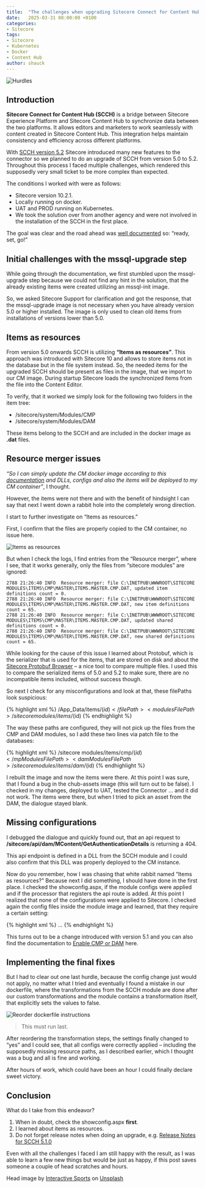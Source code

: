 ```yaml
---
title:  "The challenges when upgrading Sitecore Connect for Content Hub from 5.0 to 5.2 on docker."
date:   2025-03-31 08:00:00 +0100
categories:
- Sitecore
tags:
- Sitecore
- Kubernetes
- Docker
- Content Hub
author: shauck
---
```


![Hurdles](../files/2025/03/31/hurdles.jpg "Hurdles")

## Introduction
**Sitecore Connect for Content Hub (SCCH)** is a bridge between Sitecore Experience Platform and Sitecore Content Hub to synchronize data between the two platforms. It allows editors and marketers to work seamlessly with content created in Sitecore Content Hub. This integration helps maintain consistency and efficiency across different platforms.

With [SCCH version 5.2](https://developers.sitecore.com/downloads/Sitecore_Connect_for_Content_Hub/5x/Sitecore_Connect_for_Content_Hub_510/Release_Notes) Sitecore introduced many new features to the connector so we planned to do an upgrade of SCCH from version 5.0 to 5.2. Throughout this process I faced multiple challenges, which rendered this supposedly very small ticket to be more complex than expected.

The conditions I worked with were as follows:
*	Sitecore version 10.2.1.
*	Locally running on docker.
*	UAT and PROD running on Kubernetes.
*	We took the solution over from another agency and were not involved in the installation of the SCCH in the first place.

The goal was clear and the road ahead was [well documented](https://doc.sitecore.com/xp/en/developers/connect-for-ch/52/connect-for-content-hub/walkthrough--upgrading-scch-5-1-to-5-2-on-docker.html) so: “ready, set, go!”

## Initial challenges with the mssql-upgrade step

While going through the documentation, we first stumbled upon the mssql-upgrade step because we could not find any hint in the solution, that the already existing items were created utilizing an mssql-init image.

So, we asked Sitecore Support for clarification and got the response, that the mssql-upgrade image is not necessary when you have already version 5.0 or higher installed. The image is only used to clean old items from installations of versions lower than 5.0.

## Items as resources

From version 5.0 onwards SCCH is  utilizing **“Items as resources”**. This approach was introduced with Sitecore 10 and allows to store items not in the database but in the  file system instead. So, the needed items for the upgraded SCCH should be present as files in the image, that we import to our CM image. During startup Sitecore loads the synchronized items from the file into the Content Editor.

To verify, that it worked we simply look for the following two folders in the item tree:
*	/sitecore/system/Modules/CMP
*	/sitecore/system/Modules/DAM

These items belong to the SCCH and are included in the docker image as **.dat** files.

## Resource merger issues

*“So I can simply update the CM docker image according to this [documentation](https://doc.sitecore.com/xp/en/developers/connect-for-ch/52/connect-for-content-hub/walkthrough--preparing-to-install-the-scch-connector-module-in-a-container-environment.html#build-the-docker-images) and DLLs, configs and also the items will be deployed to my CM container”*, I thought.

However, the items were not there and with the benefit of hindsight I can say that next I went down a rabbit hole into the completely wrong direction.

I start to further investigate on “Items as resources.”

First, I confirm that the files are properly copied to the CM container, no issue here.

![Items as resources](../files/2025/03/31/items-as-resources.png "Items as resources")

But when I check the logs, I find entries from the “Resource merger”, where I see, that it works generally, only the files from “sitecore modules” are ignored:

```
2788 21:26:40 INFO  Resource merger: file C:\INETPUB\WWWROOT\SITECORE MODULES\ITEMS\CMP\MASTER\ITEMS.MASTER.CMP.DAT, updated item definitions count = 0.
2788 21:26:40 INFO  Resource merger: file C:\INETPUB\WWWROOT\SITECORE MODULES\ITEMS\CMP\MASTER\ITEMS.MASTER.CMP.DAT, new item definitions count = 65.
2788 21:26:40 INFO  Resource merger: file C:\INETPUB\WWWROOT\SITECORE MODULES\ITEMS\CMP\MASTER\ITEMS.MASTER.CMP.DAT, updated shared definitions count = 0.
2788 21:26:40 INFO  Resource merger: file C:\INETPUB\WWWROOT\SITECORE MODULES\ITEMS\CMP\MASTER\ITEMS.MASTER.CMP.DAT, new shared definitions count = 65.
```

While looking for the cause of this issue I learned about Protobuf, which is the serializer that is used for the items, that are stored on disk and about the [Sitecore Protobuf Browser](https://github.com/GAAOPS/Sitecore.Protobuf.Browser) – a nice tool to compare multiple files. I used this to compare the serialized items of 5.0 and 5.2 to make sure, there are no incompatible items included, without success though.

So next I check for any misconfigurations and look at that, these filePaths look suspicious:

{% highlight xml %}
<protobufItems type="Sitecore.Data.DataProviders.ReadOnly.Protobuf.ProtobufDataProvider, Sitecore.Kernel" patch:source="Customer.Project.ChubConnector.config">
<filePaths hint="list" patch:source="Customer.Project.ChubConnector.config">
<filePath>/App_Data/items/$(id)</filePath>
<modulesFilePath>/sitecore modules/items/$(id)</modulesFilePath>
</filePaths>
</protobufItems>
{% endhighlight %}

The way these paths are configured, they will not pick up the files from the CMP and DAM modules, so I add these two lines via patch file to the databases:

{% highlight xml %}
<cmpModulesFilePath>/sitecore modules/items/cmp/$(id)</mpModulesFilePath>
<damModulesFilePath>/sitecore modules/items/dam/$(id)</damModulesFilePath>
{% endhighlight %}

I rebuilt the image and now the items were there. At this point I was sure, that I found a bug in the chub-assets image (this will turn out to be false). I checked in my changes, deployed to UAT, tested the Connector … and it did not work. The items were there, but when I tried to pick an asset from the DAM, the dialogue stayed blank.

## Missing configurations

I debugged the dialogue and quickly found out, that an api request to **/sitecore/api/dam/MContent/GetAuthenticationDetails** is returning a 404.

This api endpoint is defined in a DLL from the SCCH module and I could also confirm that this DLL was properly deployed to the CM instance.

Now do you remember, how I was chasing that white rabbit named “Items as resources?” Because next I did something, I should have done in the first place. I checked the showconfig.aspx, if the module configs were applied and if the processor that registers the api route is added. At this point I realized that none of the configurations were applied to Sitecore. I checked again the config files inside the module image and learned, that they require a certain setting: 

{% highlight xml %}
<sitecore damEnabled:require="yes">…</sitecore>
{% endhighlight %}

This turns out to be a change introduced with version 5.1 and you can also find the documentation to [Enable CMP or DAM](https://doc.sitecore.com/xp/en/developers/connect-for-ch/latest/connect-for-content-hub/enable-cmp-or-dam.html) here.

## Implementing the final fixes

But I had to clear out one last hurdle, because the config change just would not apply, no matter what I tried and eventually I found a mistake in our dockerfile, where the transformations from the SCCH module are done after our custom transformations and the module contains a transformation itself, that explicitly sets the values to false.

![Reorder dockerfile instructions](../files/2025/03/31/reorder-dockerfile.png "Reorder dockerfile instructions")
> This must run last.

After reordering the transformation steps, the settings finally changed to “yes” and I could see, that all configs were correctly applied – including the supposedly missing resource paths, as I described earlier, which I thought was a bug and all is fine and working.

After hours of work, which could have been an hour I could finally declare sweet victory.

## Conclusion

What do I take from this endeavor?

1.	When in doubt, check the showconfig.aspx **first**.
2.	I learned about items as resources.
3.	Do not forget release notes when doing an upgrade, e.g. [Release Notes for SCCH 5.1.0](https://developers.sitecore.com/downloads/Sitecore_Connect_for_Content_Hub/5x/Sitecore_Connect_for_Content_Hub_510/Release_Notes)

Even with all the challenges I faced I am still happy with the result, as I was able to learn a few new things but would be just as happy, if this post saves someone a couple of head scratches and hours.


Head image by <a href="https://unsplash.com/@interactivesports?utm_content=creditCopyText&utm_medium=referral&utm_source=unsplash">Interactive Sports</a> on <a href="https://unsplash.com/photos/white-track-field-with-white-ramsp-VYTQNnaboUA?utm_content=creditCopyText&utm_medium=referral&utm_source=unsplash">Unsplash</a>
      